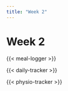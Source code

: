 ```yaml
---
title: "Week 2"
---
```


# Week 2

{{< meal-logger >}}

{{< daily-tracker >}}

{{< physio-tracker >}}
